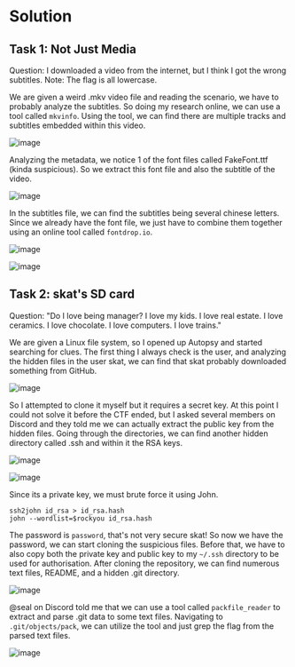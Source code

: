 # Solution
## Task 1: Not Just Media
Question: I downloaded a video from the internet, but I think I got the wrong subtitles. Note: The flag is all lowercase.

We are given a weird .mkv video file and reading the scenario, we have to probably analyze the subtitles. So doing my research online, we can use a tool called `mkvinfo`. Using the tool, we can find there are multiple tracks and subtitles embedded within this video.

![image](https://github.com/warlocksmurf/ctftime-writeups/assets/121353711/73facf85-395c-4be4-bafa-d7344fc85824)

Analyzing the metadata, we notice 1 of the font files called FakeFont.ttf (kinda suspicious). So we extract this font file and also the subtitle of the video.

![image](https://github.com/warlocksmurf/ctftime-writeups/assets/121353711/6d7bad50-4c28-41d4-b3a6-a28e041b226a)

In the subtitles file, we can find the subtitles being several chinese letters. Since we already have the font file, we just have to combine them together using an online tool called `fontdrop.io`.

![image](https://github.com/warlocksmurf/ctftime-writeups/assets/121353711/97222741-0790-40ca-ab72-29fdc153e6fc)

![image](https://github.com/warlocksmurf/ctftime-writeups/assets/121353711/edc43207-90cc-4854-9dd1-cb907a6e2b3f)

## Task 2: skat's SD card
Question: "Do I love being manager? I love my kids. I love real estate. I love ceramics. I love chocolate. I love computers. I love trains."

We are given a Linux file system, so I opened up Autopsy and started searching for clues. The first thing I always check is the user, and analyzing the hidden files in the user skat, we can find that skat probably downloaded something from GitHub. 

![image](https://github.com/warlocksmurf/ctftime-writeups/assets/121353711/84d885e6-6a59-4da9-9b23-ea8432be1a3d)

So I attempted to clone it myself but it requires a secret key. At this point I could not solve it before the CTF ended, but I asked several members on Discord and they told me we can actually extract the public key from the hidden files. Going through the directories, we can find another hidden directory called .ssh and within it the RSA keys.

![image](https://github.com/warlocksmurf/ctftime-writeups/assets/121353711/afd61e8d-2fcd-41a3-9eec-c70a496c7e07)

![image](https://github.com/warlocksmurf/ctftime-writeups/assets/121353711/3ba1a053-9184-4a76-918e-81fb6234ab85)

Since its a private key, we must brute force it using John.

```
ssh2john id_rsa > id_rsa.hash
john --wordlist=$rockyou id_rsa.hash
```

The password  is `password`, that's not very secure skat! So now we have the password, we can start cloning the suspicious files. Before that, we have to also copy both the private key and public key to my `~/.ssh` directory to be used for authorisation. After cloning the repository, we can find numerous text files, README, and a hidden .git directory.

![image](https://github.com/warlocksmurf/ctftime-writeups/assets/121353711/2409371d-4c90-42c0-b7ae-23382d8a6aac)

@seal on Discord told me that we can use a tool called `packfile_reader` to extract and parse .git data to some text files. Navigating to `.git/objects/pack`, we can utilize the tool and just grep the flag from the parsed text files.

![image](https://github.com/warlocksmurf/ctftime-writeups/assets/121353711/184b0aba-837d-4bba-9cb7-71a43a29e691)
